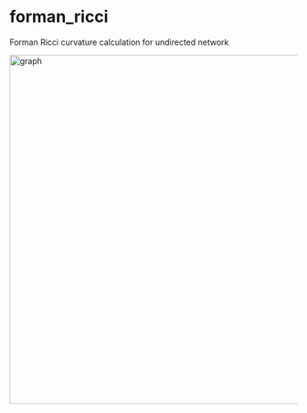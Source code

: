 # forman_ricci
Forman Ricci curvature calculation for undirected network

<img width="611" alt="graph" src="https://github.com/SandaminiS/forman_ricci/assets/58078193/5692bebb-1527-4fd6-b5ec-16a013ec3d61">
